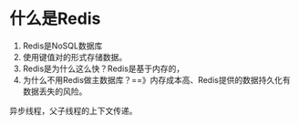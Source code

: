 # 什么是Redis

1. Redis是NoSQL数据库
2. 使用键值对的形式存储数据。
3. Redis是为什么这么快？Redis是基于内存的，
4. 为什么不用Redis做主数据库？==》内存成本高、Redis提供的数据持久化有数据丢失的风险。

异步线程，父子线程的上下文传递。
